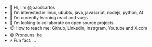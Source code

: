 - 👋 Hi, I’m @joaodcarlos
- 👀 I’m interested in linux, ububtu, java, javascript, nodejs, python, AI
- 🌱 I’m currently learning react and vuejs
- 💞️ I’m looking to collaborate on open source projects
- 📫 How to reach me: Github, LinkedIn, Instrgram, Youtube and X.com
- 😄 Pronouns: he
- ⚡ Fun fact: ...

<!---
joaodcarlos/joaodcarlos is a ✨ special ✨ repository because its `README.md` (this file) appears on your GitHub profile.
You can click the Preview link to take a look at your changes.
--->
